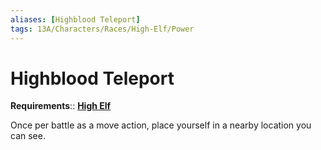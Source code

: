```yaml
---
aliases: [Highblood Teleport]
tags: 13A/Characters/Races/High-Elf/Power
---
```

# Highblood Teleport

__Requirements__:: __[High Elf](../High-Elf.md)__

Once per battle as a move action, place yourself in a nearby location you can see.
